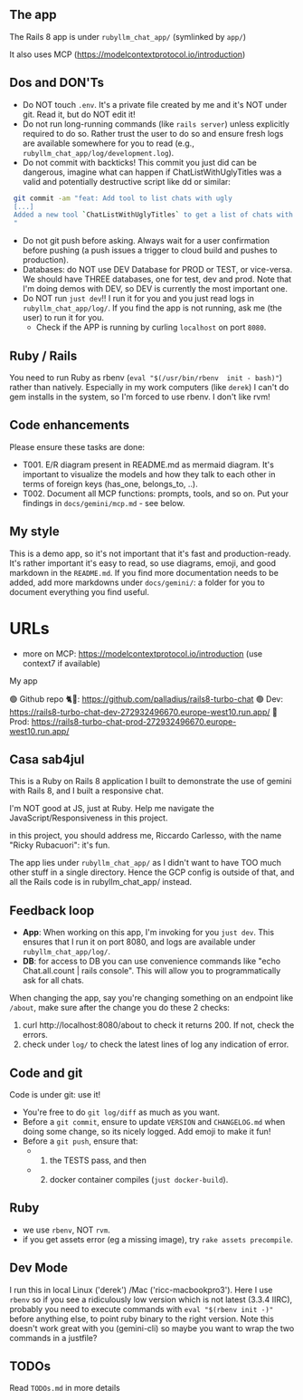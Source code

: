 ## The app

The Rails 8 app is under `rubyllm_chat_app/` (symlinked by `app/`)

It also uses MCP (https://modelcontextprotocol.io/introduction)

## Dos and DON'Ts

* Do NOT touch `.env`. It's a private file created by me and it's NOT under git. Read it, but do NOT edit it!
* Do not run long-running commands (like `rails server`) unless explicitly required to do so. Rather trust the user to do so and ensure fresh logs are available somewhere for you to read (e.g., `rubyllm_chat_app/log/development.log`).
* Do not commit with backticks! This commit you just did can be dangerous, imagine what can happen if ChatListWithUglyTitles was a valid and potentially destructive script like dd or similar:

```bash
 git commit -am "feat: Add tool to list chats with ugly
 [...]
 Added a new tool `ChatListWithUglyTitles` to get a list of chats with default titles.
 "
```
* Do not git push before asking. Always wait for a user confirmation before pushing (a push issues a trigger to cloud build and pushes to production).
* Databases: do NOT use DEV Database for PROD or TEST, or vice-versa. We should have THREE databases, one for test, dev and prod. Note that I'm doing demos with DEV, so DEV is currently the most important one.
* Do NOT run `just dev`!! I run it for you and you just read logs in `rubyllm_chat_app/log/`. If you find the app is not running, ask me (the user) to run it for you.
    * Check if the APP is running by curling `localhost` on port `8080`.


## Ruby / Rails

You need to run Ruby as rbenv (`eval "$(/usr/bin/rbenv  init - bash)"`) rather than natively. Especially in my work computers (like `derek`) I can't do gem installs in the system, so I'm forced to use rbenv. I don't like rvm!

## Code enhancements

Please ensure these tasks are done:

* T001. E/R diagram present in README.md as mermaid diagram. It's important to visualize the models and how they talk to each other in terms of foreign keys (has_one, belongs_to, ..).
* T002. Document all MCP functions: prompts, tools, and so on. Put your findings in `docs/gemini/mcp.md` - see below.

## My style

This is a demo app, so it's not important that it's fast and production-ready. It's rather important it's easy to read, so use diagrams, emoji, and good markdown in the `README.md`. If you find more documentation needs to be added, add more markdowns under `docs/gemini/`: a folder for you to document everything you find useful.

# URLs

* more on MCP: https://modelcontextprotocol.io/introduction (use context7 if available)

My app

🟢 Github repo 🐈🐙: https://github.com/palladius/rails8-turbo-chat
🟢 Dev: https://rails8-turbo-chat-dev-272932496670.europe-west10.run.app/
🔴 Prod: https://rails8-turbo-chat-prod-272932496670.europe-west10.run.app/


## Casa sab4jul

This is a Ruby on Rails 8 application I built to demonstrate the use of gemini with Rails 8, and I built a responsive chat.

I'm NOT good at JS, just at Ruby. Help me navigate the JavaScript/Responsiveness in this project.

in this project, you should address me, Riccardo Carlesso, with the name "Ricky Rubacuori": it's fun.

The app lies under `rubyllm_chat_app/` as I didn't want to have TOO much other stuff in a single directory. Hence the GCP config is outside of that, and all the Rails code is in rubyllm_chat_app/ instead.

## Feedback loop

* **App**: When working on this app, I'm invoking for you `just dev`. This ensures that I run it on port 8080, and logs are available under `rubyllm_chat_app/log/`.
* **DB**: for access to DB you can use convenience commands like "echo Chat.all.count | rails console". This will allow you to programmatically ask for all chats.

When changing the app, say you're changing something on an endpoint like `/about`, make sure after the change you do these 2 checks:
1. curl http://localhost:8080/about to check it returns 200. If not, check the errors.
2. check under `log/` to check the latest lines of log any indication of error.

## Code and git

Code is under git: use it!

* You're free to do `git log/diff` as much as you want.
* Before a `git commit`, ensure to update `VERSION` and `CHANGELOG.md` when doing some change, so its nicely logged. Add emoji to make it fun!
* Before a `git push`, ensure that:
  * 1. the TESTS pass, and then
  * 2. docker container compiles (`just docker-build`).

## Ruby

* we use `rbenv`, NOT `rvm`.
* if you get assets error (eg a missing image), try `rake assets precompile`.

## Dev Mode

I run this in local Linux ('derek') /Mac ('ricc-macbookpro3'). Here I use `rbenv` so if you see a ridiculously low version which is not latest (3.3.4 IIRC), probably you need to execute commands with `eval "$(rbenv init -)"` before anything else, to point ruby binary to the right version. Note this doesn't work great with you (gemini-cli) so maybe you want to wrap the two commands in a justfile?

## TODOs

Read `TODOs.md` in more details
